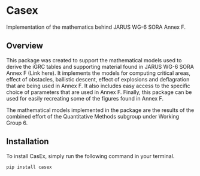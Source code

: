 # Casex
Implementation of the mathematics behind JARUS WG-6 SORA Annex F.

## Overview
This package was created to support the mathematical models used to derive
the iGRC tables and supporting material found in JARUS WG-6 SORA Annex F (Link here).
It implements the models for computing critical areas, effect of obstacles,
ballistic descent, effect of explosions and deflagration that are being used
in Annex F. It also includes easy access to the specific choice of parameters
that are used in Annex F. Finally, this package can be used for easily recreating some of the figures found
in Annex F.

The mathematical models implemented in the package are the results of the
combined effort of the Quantitative Methods subgroup under Working Group 6.

## Installation
To install CasEx, simply run the following command in your terminal.

```
pip install casex
```
